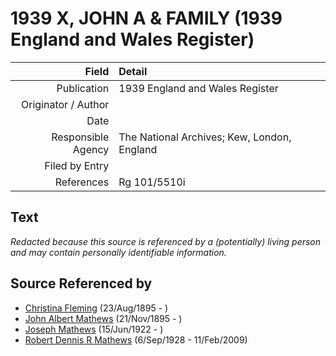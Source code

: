 ﻿---
layout: page
permalink: /sources/s8791600
---

# 1939 X, JOHN A & FAMILY (1939 England and Wales Register)

Field | Detail
---:|:---
Publication | 1939 England and Wales Register
Originator / Author | 
Date | 
Responsible Agency | The National Archives; Kew, London, England
Filed by Entry | 
References | Rg 101/5510i

## Text

_Redacted because this source is referenced by a (potentially) living person and may contain personally identifiable information._

## Source Referenced by

* [Christina Fleming](../people/@89446044@-christina-fleming-b1895-8-23-d.md) (23/Aug/1895 - )
* [John Albert Mathews](../people/@5643892@-john-albert-mathews-b1895-11-21-d.md) (21/Nov/1895 - )
* [Joseph Mathews](../people/@98232688@-joseph-mathews-b1922-6-15-d.md) (15/Jun/1922 - )
* [Robert Dennis R Mathews](../people/@58223940@-robert-dennis-r-mathews-b1928-9-6-d2009-2-11.md) (6/Sep/1928 - 11/Feb/2009)
